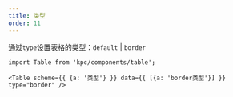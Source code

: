 ```yaml
---
title: 类型
order: 11
---
```


通过`type`设置表格的类型：`default` | `border`

```vdt
import Table from 'kpc/components/table';

<Table scheme={{ {a: '类型'} }} data={{ [{a: 'border类型'}] }} type="border" />
```
